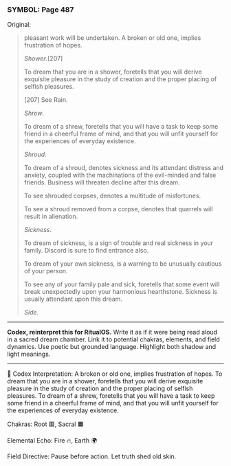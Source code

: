 ### SYMBOL: Page 487

Original:
> pleasant work will be undertaken. A broken or old one,
> implies frustration of hopes.
> 
> 
> _Shower_.[207]
> 
> 
> To dream that you are in a shower, foretells that you will derive
> exquisite pleasure in the study of creation and the proper placing
> of selfish pleasures.
> 
> 
> 
> [207] See Rain.
> 
> 
> _Shrew_.
> 
> 
> To dream of a shrew, foretells that you will have a task to keep
> some friend in a cheerful frame of mind, and that you will unfit
> yourself for the experiences of everyday existence.
> 
> 
> _Shroud_.
> 
> 
> To dream of a shroud, denotes sickness and its attendant distress and anxiety,
> coupled with the machinations of the evil-minded and false friends.
> Business will threaten decline after this dream.
> 
> 
> To see shrouded corpses, denotes a multitude of misfortunes.
> 
> 
> To see a shroud removed from a corpse, denotes that quarrels
> will result in alienation.
> 
> 
> _Sickness_.
> 
> 
> To dream of sickness, is a sign of trouble and real sickness in your family.
> Discord is sure to find entrance also.
> 
> 
> To dream of your own sickness, is a warning to be unusually cautious
> of your person.
> 
> 
> To see any of your family pale and sick, foretells that some
> event will break unexpectedly upon your harmonious hearthstone.
> Sickness is usually attendant upon this dream.
> 
> 
> _Side_.

---

**Codex, reinterpret this for RitualOS.**
Write it as if it were being read aloud in a sacred dream chamber.
Link it to potential chakras, elements, and field dynamics.
Use poetic but grounded language.
Highlight both shadow and light meanings.

---

🔁 Codex Interpretation:
A broken or old one, implies frustration of hopes. To dream that you are in a shower, foretells that you will derive exquisite pleasure in the study of creation and the proper placing of selfish pleasures. To dream of a shrew, foretells that you will have a task to keep some friend in a cheerful frame of mind, and that you will unfit yourself for the experiences of everyday existence.

Chakras: Root 🟥, Sacral 🟧

Elemental Echo: Fire 🔥, Earth 🌍

Field Directive: Pause before action. Let truth shed old skin.
